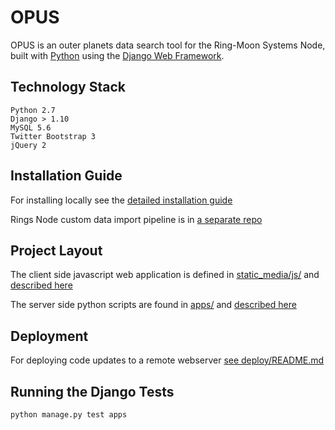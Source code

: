 # OPUS

OPUS is an outer planets data search tool for the Ring-Moon Systems Node, built with [Python][0] using the [Django Web Framework][1].

[0]: https://www.python.org/
[1]: https://www.djangoproject.com/

## Technology Stack

	Python 2.7
	Django > 1.10
	MySQL 5.6
	Twitter Bootstrap 3
	jQuery 2

## Installation Guide

For installing locally see the [detailed installation guide](install.md)

Rings Node custom data import pipeline is in [a separate repo](https://github.com/basilleaf/opus_admin)

## Project Layout

The client side javascript web application is defined in [static_media/js/](static_media/js/) and [described here](static_media/js/README.md)

The server side python scripts are found in [apps/](apps/) and [described here](apps/README.md)

## Deployment

For deploying code updates to a remote webserver [see deploy/README.md](deploy/README.md)

## Running the Django Tests

	python manage.py test apps

